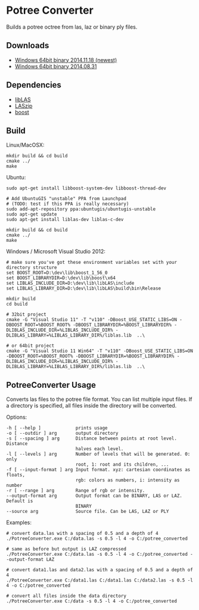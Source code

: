 # Potree Converter

Builds a potree octree from las, laz or binary ply files.

## Downloads

* [Windows 64bit binary 2014.11.18 (newest)](http://potree.org/downloads/PotreeConverter/PotreeConverter_2014.11.18.zip)
* [Windows 64bit binary 2014.08.31](http://potree.org/downloads/PotreeConverter/PotreeConverter_2014.08.31.zip)

## Dependencies

* [libLAS](https://github.com/libLAS/libLAS)
* [LASzip](https://github.com/LASzip/LASzip)
* [boost](http://www.boost.org/)

## Build

Linux/MacOSX:

    mkdir build && cd build
    cmake ../
    make

Ubuntu:

    sudo apt-get install libboost-system-dev libboost-thread-dev

    # Add UbuntuGIS "unstable" PPA from Launchpad
    # (TODO: test if this PPA is really necessary)
    sudo add-apt-repository ppa:ubuntugis/ubuntugis-unstable
    sudo apt-get update
    sudo apt-get install liblas-dev liblas-c-dev

    mkdir build && cd build
    cmake ../
    make

Windows / Microsoft Visual Studio 2012:

    # make sure you've got these environment variables set with your directory structure
    set BOOST_ROOT=D:\dev\lib\boost_1_56_0
    set BOOST_LIBRARYDIR=D:\dev\lib\boost\x64
    set LIBLAS_INCLUDE_DIR=D:\dev\lib\libLAS\include
    set LIBLAS_LIBRARY_DIR=D:\dev\lib\libLAS\build\bin\Release

    mkdir build
    cd build

    # 32bit project
    cmake -G "Visual Studio 11" -T "v110" -DBoost_USE_STATIC_LIBS=ON -DBOOST_ROOT=%BOOST_ROOT% -DBOOST_LIBRARYDIR=%BOOST_LIBRARYDIR% -DLIBLAS_INCLUDE_DIR=%LIBLAS_INCLUDE_DIR% -DLIBLAS_LIBRARY=%LIBLAS_LIBRARY_DIR%/liblas.lib  ..\

    # or 64bit project
    cmake -G "Visual Studio 11 Win64" -T "v110" -DBoost_USE_STATIC_LIBS=ON -DBOOST_ROOT=%BOOST_ROOT% -DBOOST_LIBRARYDIR=%BOOST_LIBRARYDIR% -DLIBLAS_INCLUDE_DIR=%LIBLAS_INCLUDE_DIR% -DLIBLAS_LIBRARY=%LIBLAS_LIBRARY_DIR%/liblas.lib  ..\

## PotreeConverter Usage

Converts las files to the potree file format.
You can list multiple input files. If a directory is specified, all files
inside the directory will be converted.

Options:

    -h [ --help ]             prints usage
    -o [ --outdir ] arg       output directory
    -s [ --spacing ] arg      Distance between points at root level. Distance
                              halves each level.
    -l [ --levels ] arg       Number of levels that will be generated. 0: only
                              root, 1: root and its children, ...
    -f [ --input-format ] arg Input format. xyz: cartesian coordinates as floats,
                              rgb: colors as numbers, i: intensity as number
    -r [ --range ] arg        Range of rgb or intensity.
    --output-format arg       Output format can be BINARY, LAS or LAZ. Default is
                              BINARY
    --source arg              Source file. Can be LAS, LAZ or PLY

Examples:

    # convert data.las with a spacing of 0.5 and a depth of 4
    ./PotreeConverter.exe C:/data.las -s 0.5 -l 4 -o C:/potree_converted

    # same as before but output is LAZ compressed
    ./PotreeConverter.exe C:/data.las -s 0.5 -l 4 -o C:/potree_converted --output-format LAZ

    # convert data1.las and data2.las with a spacing of 0.5 and a depth of 4
    ./PotreeConverter.exe C:/data1.las C:/data1.las C:/data2.las -s 0.5 -l 4 -o C:/potree_converted

    # convert all files inside the data directory
    ./PotreeConverter.exe C:/data -s 0.5 -l 4 -o C:/potree_converted
